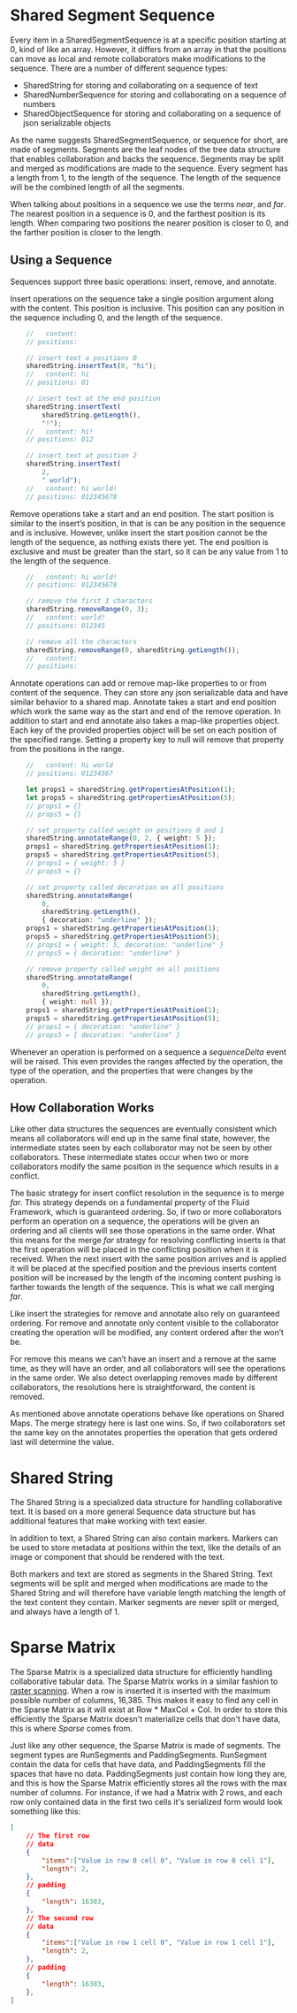 # Shared Segment Sequence

Every item in a SharedSegmentSequence is at a specific position starting at 0, kind of like an array. However, it differs from an array in that the positions can move as local and remote collaborators make modifications to the sequence. There are a number of different sequence types:
- SharedString for storing and collaborating on a sequence of text
- SharedNumberSequence for storing and collaborating on a sequence of numbers
- SharedObjectSequence for storing and collaborating on a sequence of json serializable objects

As the name suggests SharedSegmentSequence, or sequence for short, are made of segments. Segments are the leaf nodes of the tree data structure that enables collaboration and backs the sequence. Segments may be split and merged as modifications are made to the sequence. Every segment has a length from 1, to the length of the sequence. The length of the sequence will be the combined length of all the segments.

When talking about positions in a sequence we use the terms _near_, and _far_. The nearest position in a sequence is 0, and the farthest position is its length. When comparing two positions the nearer position is closer to 0, and the farther position is closer to the length.

## Using a Sequence

Sequences support three basic operations: insert, remove, and annotate.

Insert operations on the sequence take a single position argument along with the content. This position is inclusive. This position can any position in the sequence including 0, and the length of the sequence.

```typescript
    //   content:
    // positions:

    // insert text a positions 0
    sharedString.insertText(0, "hi");
    //   content: hi
    // positions: 01

    // insert text at the end position
    sharedString.insertText(
        sharedString.getLength(),
        "!");
    //   content: hi!
    // positions: 012

    // insert text at position 2
    sharedString.insertText(
        2,
        " world");
    //   content: hi world!
    // positions: 012345678
```

Remove operations take a start and an end position. The start position is similar to the insert’s position, in that is can be any position in the sequence and is inclusive. However, unlike insert the start position cannot be the length of the sequence, as nothing exists there yet. The end position is exclusive and must be greater than the start, so it can be any value from 1 to the length of the sequence.

```typescript
    //   content: hi world!
    // positions: 012345678

    // remove the first 3 characters
    sharedString.removeRange(0, 3);
    //   content: world!
    // positions: 012345

    // remove all the characters
    sharedString.removeRange(0, sharedString.getLength());
    //   content:
    // positions:
```

Annotate operations can add or remove map-like properties to or from content of the sequence. They can store any json serializable data and have similar behavior to a shared map. Annotate takes a start and end position which work the same way as the start and end of the remove operation. In addition to start and end annotate also takes a map-like properties object. Each key of the provided properties object will be set on each position of the specified range. Setting a property key to null will remove that property from the positions in the range.

```typescript
    //   content: hi world
    // positions: 01234567

    let props1 = sharedString.getPropertiesAtPosition(1);
    let props5 = sharedString.getPropertiesAtPosition(5);
    // props1 = {}
    // props5 = {}

    // set property called weight on positions 0 and 1
    sharedString.annotateRange(0, 2, { weight: 5 });
    props1 = sharedString.getPropertiesAtPosition(1);
    props5 = sharedString.getPropertiesAtPosition(5);
    // props1 = { weight: 5 }
    // props5 = {}

    // set property called decoration on all positions
    sharedString.annotateRange(
        0,
        sharedString.getLength(),
        { decoration: "underline" });
    props1 = sharedString.getPropertiesAtPosition(1);
    props5 = sharedString.getPropertiesAtPosition(5);
    // props1 = { weight: 5, decoration: "underline" }
    // props5 = { decoration: "underline" }

    // remove property called weight on all positions
    sharedString.annotateRange(
        0,
        sharedString.getLength(),
        { weight: null });
    props1 = sharedString.getPropertiesAtPosition(1);
    props5 = sharedString.getPropertiesAtPosition(5);
    // props1 = { decoration: "underline" }
    // props5 = { decoration: "underline" }
```

Whenever an operation is performed on a sequence a _sequenceDelta_ event will be raised. This even provides the ranges affected by the operation, the type of the operation, and the properties that were changes by the operation.

## How Collaboration Works

Like other data structures the sequences are eventually consistent which means all collaborators will end up in the same final state, however, the intermediate states seen by each collaborator may not be seen by other collaborators. These intermediate states occur when two or more collaborators modify the same position in the sequence which results in a conflict.

The basic strategy for insert conflict resolution in the sequence is to merge _far_. This strategy depends on a fundamental property of the Fluid Framework, which is guaranteed ordering. So, if two or more collaborators perform an operation on a sequence, the operations will be given an ordering and all clients will see those operations in the same order. What this means for the merge _far_ strategy for resolving conflicting inserts is that the first operation will be placed in the conflicting position when it is received. When the next insert with the same position arrives and is applied it will be placed at the specified position and the previous inserts content position will be increased by the length of the incoming content pushing is farther towards the length of the sequence. This is what we call merging _far_.

Like insert the strategies for remove and annotate also rely on guaranteed ordering. For remove and annotate only content visible to the collaborator creating the operation will be modified, any content ordered after the won’t be.

For remove this means we can’t have an insert and a remove at the same time, as they will have an order, and all collaborators will see the operations in the same order. We also detect overlapping removes made by different collaborators, the resolutions here is straightforward, the content is removed.

As mentioned above annotate operations behave like operations on Shared Maps. The merge strategy here is last one wins. So, if two collaborators set the same key on the annotates properties the operation that gets ordered last will determine the value.

# Shared String

The Shared String is a specialized data structure for handling collaborative text. It is based on a more general Sequence data structure but has additional features that make working with text easier.

In addition to text, a Shared String can also contain markers. Markers can be used to store metadata at positions within the text, like the details of an image or component that should be rendered with the text.

Both markers and text are stored as segments in the Shared String. Text segments will be split and merged when modifications are made to the Shared String and will therefore have variable length matching the length of the text content they contain. Marker segments are never split or merged, and always have a length of 1.

# Sparse Matrix

The Sparse Matrix is a specialized data structure for efficiently handling collaborative tabular data. The Sparse Matrix works in a similar fashion to [raster scanning](https://en.wikipedia.org/wiki/Raster_scan). When a row is inserted it is inserted with the maximum possible number of columns, 16,385. This makes it easy to find any cell in the Sparse Matrix as it will exist at Row * MaxCol + Col. In order to store this efficiently the Sparse Matrix doesn't materialize cells that don't have data, this is where *Sparse* comes from.

Just like any other sequence, the Sparse Matrix is made of segments. The segment types are RunSegments and PaddingSegments. RunSegment contain the data for cells that have data, and PaddingSegments fill the spaces that have no data. PaddingSegments just contain how long they are, and this is how the Sparse Matrix efficiently stores all the rows with the max number of columns. For instance, if we had a Matrix with 2 rows, and each row only contained data in the first two cells it's serialized form would look something like this:
``` Json
[
    // The first row
    // data
    {
        "items":["Value in row 0 cell 0", "Value in row 0 cell 1"],
        "length": 2,
    },
    // padding
    {
        "length": 16383,
    },
    // The second row
    // data
    {
        "items":["Value in row 1 cell 0", "Value in row 1 cell 1"],
        "length": 2,
    },
    // padding
    {
        "length": 16383,
    },
]
```